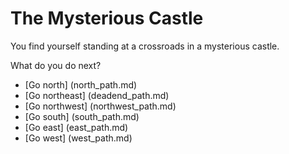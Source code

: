 # The Mysterious Castle
You find yourself standing at a crossroads in a mysterious castle.

What do you do next?

- [Go north] (north_path.md)
- [Go northeast] (deadend_path.md)
- [Go northwest] (northwest_path.md)
- [Go south] (south_path.md)
- [Go east] (east_path.md)
- [Go west] (west_path.md)